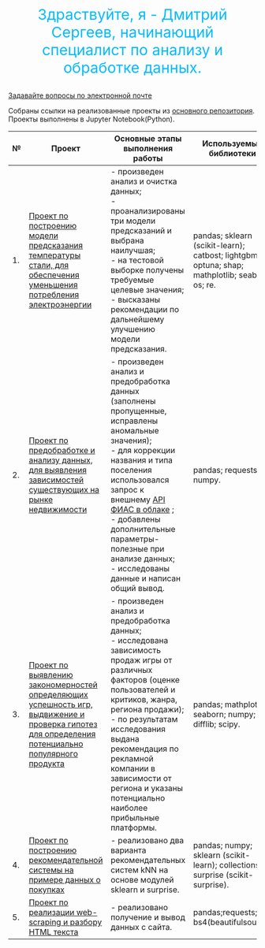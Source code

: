 
<p align="center" style="color:#00bbff; font-size:30px"> Здраствуйте, я - Дмитрий Сергеев, начинающий специалист по анализу и обработке данных.

<a href="mailto:dmsergeev84@mail.ru">Задавайте вопросы по электронной почте</a>


Собраны ссылки на реализованные проекты из [основного репозитория](https://github.com/SDI84/). Проекты выполнены в Jupyter Notebook(Python).

| № |  Проект| Основные этапы выполнения работы  |Используемые библиотеки  |
|--|--|---|---|
|1.|[Проект по построению модели предсказания температуры стали, для обеспечения уменьшения потребления электроэнергии](https://github.com/SDI84/DS_alloy_temperature)  |- произведен анализ и очистка данных;<br />- проанализированы три модели предсказаний и выбрана наилучшая;<br /> - на тестовой выборке получены требуемые целевые значения;<br /> - высказаны рекомендации по дальнейшему улучшению модели предсказания. |pandas; sklearn (scikit-learn); catbost; lightgbm; optuna; shap; mathplotlib; seaborn; 	os; re. |
|2.|[Проект по предобработке и анализу данных, для выявления зависимостей существующих на рынке недвижимости](https://github.com/SDI84/DS_real_estate)|- произведен анализ и предобработка данных (заполнены пропущенные, исправлены аномальные значения);<br /> - для коррекции названия и типа поселения использовался запрос к внешнему [API ФИАС в облаке](https://kladr-api.ru/) ; <br /> - добавлены дополнительные параметры-полезные при анализе данных;<br />  - исследованы данные и написан общий вывод. |pandas; requests; numpy. |
|3.|[Проект по выявлению закономерностей определяющих успешность игр, выдвижение и проверка гипотез для определения потенциально популярного продукта](https://github.com/SDI84/DS_games_sales)|- произведен анализ и предобработка данных;<br />- исследована зависимость продаж игры от различных факторов (оценке пользователей и критиков, жанра, региона продажи);<br />- по результатам исследования выдана рекомендация по рекламной компании в зависимости от региона и указаны потенциально наиболее прибыльные платформы.| pandas; mathplotlib; seaborn; numpy; difflib; scipy.|
|4.|[Проект по построению рекомендательной системы на примере данных о покупках](https://github.com/SDI84/DA_recommender_system)|- реализовано два варианта рекомендательных систем kNN на основе модулей sklearn и surprise. | pandas; numpy; sklearn (scikit-learn); collections; surprise (scikit-surprise). |
|5.|[Проект по реализации web-scraping и разбору HTML текста](https://github.com/SDI84/DA_web_scraping)|- реализовано получение и вывод данных с сайта.|pandas;requests;  bs4(beautifulsoup4). |



